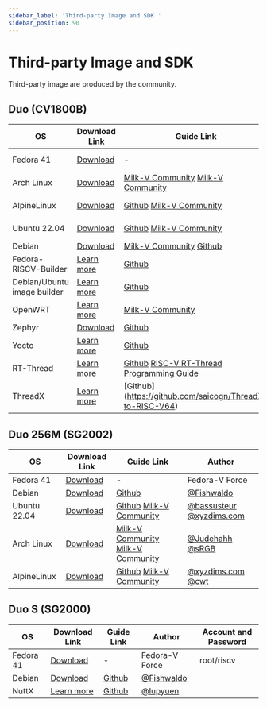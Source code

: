 ```yaml
---
sidebar_label: 'Third-party Image and SDK '
sidebar_position: 90
---
```


# Third-party Image and SDK

Third-party image are produced by the community.

## Duo (CV1800B)

<div className='gpio_style'>

| OS                          | Download Link                                                                                                   | Guide Link                                                                                                                                                                                                                   | Author                                                                                                                                                                       |
| --------------------------- | --------------------------------------------------------------------------------------------------------------- | ---------------------------------------------------------------------------------------------------------------------------------------------------------------------------------------------------------------------------- | ---------------------------------------------------------------------------------------------------------------------------------------------------------------------------- |
| Fedora 41                   | [Download](https://mirror.iscas.ac.cn/fedora-riscv/dl/Milk-V/Duo/images/latest/)                                | - | Fedora-V Force |
| Arch Linux                  | [Download](https://drive.google.com/file/d/1Qf8ioR29KCsvt2MIWre168Um9Q8ot_z5/view?usp=sharing)                  | [Milk-V Community](https://community.milkv.io/t/arch-linux-on-milkv-duo-milkv-duo-arch-linux/329) [Milk-V Community](https://community.milkv.io/t/debian-arch-linux-on-milkv-duo-256m-milkv-duo-256m-debian-arch-linux/1110) | [@Judehahh](https://community.milkv.io/u/Judehahh) [@sRGB](https://community.milkv.io/u/srgb/summary)                                                                        |
| AlpineLinux                 | [Download](https://drive.google.com/file/d/1LfebzdIubEVe0RRMwWAD5QA5LjK-8sv5/view?usp=drive_link)               | [Github](https://github.com/cwt/duo-buildroot-sdk/releases/tag/poc1) [Milk-V Community](https://community.milkv.io/t/alpine-linux-on-the-duo/700/5)                                                                          | [@xyzdims.com](https://xyzdims.com/3d-printers/misc-hardware-notes/iot-milk-v-duo-risc-v-esbc-running-linux/#AlpineLinux_Disk_Image) [@cwt](https://github.com/cwt)          |
| Ubuntu 22.04                | [Download](https://drive.google.com/file/d/1y1NQamzUDzot_kVT2yKkbusoJmtvH5tD/view?usp=sharing)                  | [Github](https://github.com/bassusteur/milkv-duo-ubuntu) [Milk-V Community](https://community.milkv.io/t/ubuntu-on-the-milk-v-duo/960)                                                                                       | [@bassusteur](https://github.com/bassusteur) [@xyzdims.com](https://xyzdims.com/3d-printers/misc-hardware-notes/iot-milk-v-duo-risc-v-esbc-running-linux/#Ubuntu_Disk_Image) |
| Debian                      | [Download](https://drive.google.com/file/d/1TqMuFsRo5Es2Y6-qAyxV8jnFdAkcCp4v/view?usp=sharing)                  | [Milk-V Community](https://community.milkv.io/t/milkv-duo-duo-debian-full-7z-519m-download/862) [Github](https://github.com/hongwenjun/riscv64/tree/main/milkv-duo)                                                          | [@sRGB](https://community.milkv.io/u/srgb/summary)                                                                                                                           |
| Fedora-RISCV-Builder        | [Learn more](https://github.com/chainsx/fedora-riscv-builder)                                                   | [Github](https://github.com/chainsx/fedora-riscv-builder)                                                                                                                                                                    | [@chainsx](https://github.com/chainsx)                                                                                                                                        |
| Debian/Ubuntu image builder | [Learn more](https://community.milkv.io/t/milk-v-duo-debian-ubuntu-image-builder/1424)                          | [Github](https://github.com/logicethos/Milk-V_Duo_Linux2SD)                                                                                                                                                                  | [@Logic Ethos Ltd](https://github.com/logicethos)                                                                                                                            |
| OpenWRT                     | [Learn more](https://github.com/Pillar1989/VizOS)                                                               | [Milk-V Community](https://community.milkv.io/t/openwrt-on-milkv-duo-milkv-duo-openwrt/1025)                                                                                                                                 | [@Baozhu](https://community.milkv.io/u/Baozhu) [@Pillar1989](https://github.com/Pillar1989)                                                                                  |
| Zephyr                      | [Download](https://github.com/kinsamanka/milkv-zephyros/releases/download/v0.1.1-alpha/milkv-duo_sdcard.img.gz) | [Github](https://github.com/kinsamanka/milkv-zephyros)                                                                                                                                                                       | [@kinsamanka](https://github.com/kinsamanka)                                                                                                                                 |
| Yocto                       | [Learn more](https://github.com/kinsamanka/meta-milkv/blob/master/README.md)                                    | [Github](https://github.com/kinsamanka/meta-milkv)                                                                                                                                                                           | [@kinsamanka](https://github.com/kinsamanka)                                                                                                                                 |
| RT-Thread                   | [Learn more](https://github.com/RT-Thread/rt-thread/tree/master/bsp/cvitek)                                     | [Github](https://github.com/RT-Thread/rt-thread/tree/master/bsp/cvitek)  [RISC-V RT-Thread Programming Guide](https://riscv-rtthread-programming-manual.readthedocs.io/zh-cn/latest/)                                        | [@hflyingcys](https://github.com/flyingcys)                                                                                                                                  |
| ThreadX                     | [Learn more](https://github.com/saicogn/ThreadX-to-RISC-V64)                                                    | [Github] (https://github.com/saicogn/ThreadX-to-RISC-V64)                                                                                                                                                                    | [@hsaicogn](https://github.com/saicogn)                                                                                                                                      |

</div>

## Duo 256M (SG2002)

<div className='gpio_style'>

| OS           | Download Link                                                                        | Guide Link                                                                                                                                                                                                                   | Author                                                                                                                                                                       |
| ------------ | ------------------------------------------------------------------------------------ | ---------------------------------------------------------------------------------------------------------------------------------------------------------------------------------------------------------------------------- | ---------------------------------------------------------------------------------------------------------------------------------------------------------------------------- |
| Fedora 41    | [Download](https://mirror.iscas.ac.cn/fedora-riscv/dl/Milk-V/Duo256M/images/latest/) | - | Fedora-V Force |
| Debian       | [Download](https://github.com/Fishwaldo/sophgo-sg200x-debian/releases/tag/v1.2.0)    | [Github](https://github.com/Fishwaldo/sophgo-sg200x-debian)                                                                                                                                                                  | [@Fishwaldo](https://github.com/Fishwaldo)                                                                                                                                   |
| Ubuntu 22.04 | [Download](https://drive.google.com/file/d/1mkzLhvtjJup3GbgWKZdwL80PZMMXg7n1/view)   | [Github](https://github.com/bassusteur/milkv-duo-ubuntu) [Milk-V Community](https://community.milkv.io/t/ubuntu-on-the-milk-v-duo/960)                                                                                       | [@bassusteur](https://github.com/bassusteur) [@xyzdims.com](https://xyzdims.com/3d-printers/misc-hardware-notes/iot-milk-v-duo-risc-v-esbc-running-linux/#Ubuntu_Disk_Image) |
| Arch Linux   | [Download](https://drive.google.com/file/d/16qJTmEtFFTkS-mIRFdaj4Prbi2QezjMI/view)   | [Milk-V Community](https://community.milkv.io/t/arch-linux-on-milkv-duo-milkv-duo-arch-linux/329) [Milk-V Community](https://community.milkv.io/t/debian-arch-linux-on-milkv-duo-256m-milkv-duo-256m-debian-arch-linux/1110) | [@Judehahh](https://community.milkv.io/u/Judehahh) [@sRGB](https://community.milkv.io/u/srgb/summary)                                                                        |
| AlpineLinux  | [Download](https://drive.google.com/file/d/1zhhB6AdgvjjuzBWjY6TchdX5b0uNWzP-/view)   | [Github](https://github.com/cwt/duo-buildroot-sdk/releases/tag/poc1) [Milk-V Community](https://community.milkv.io/t/alpine-linux-on-the-duo/700/5)                                                                          | [@xyzdims.com](https://xyzdims.com/3d-printers/misc-hardware-notes/iot-milk-v-duo-risc-v-esbc-running-linux/#AlpineLinux_Disk_Image) [@cwt](https://github.com/cwt)          |

</div>

## Duo S (SG2000)

<div className='gpio_style'>

| OS        | Download Link                                                                     | Guide Link                                                  | Author                                     | Account and Password |
| --------- | --------------------------------------------------------------------------------- | ----------------------------------------------------------- | ------------------------------------------ | -------------------- |
| Fedora 41 | [Download](https://mirror.iscas.ac.cn/fedora-riscv/dl/Milk-V/DuoS/images/latest/) | -                                                           | Fedora-V Force                             | root/riscv           |
| Debian    | [Download](https://github.com/Fishwaldo/sophgo-sg200x-debian/releases)            | [Github](https://github.com/Fishwaldo/sophgo-sg200x-debian) | [@Fishwaldo](https://github.com/Fishwaldo) |                      |
| NuttX     | [Learn more](https://github.com/lupyuen/nuttx-sg2000)                             | [Github](https://github.com/lupyuen/nuttx-sg2000)           | [@lupyuen](https://github.com/lupyuen)     |                      |

</div>
